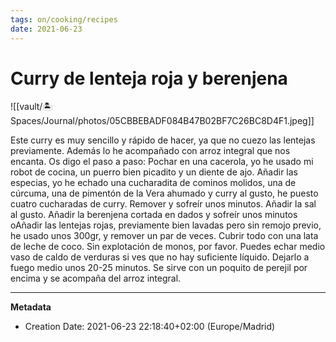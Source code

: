 ```yaml
---
tags: on/cooking/recipes
date: 2021-06-23
---
```

# Curry de lenteja roja y berenjena

![[vault/🏝 Spaces/Journal/photos/05CBBEBADF084B47B02BF7C26BC8D4F1.jpeg]]

Este curry es muy sencillo y rápido de hacer, ya que
no cuezo las lentejas previamente. Además lo he
acompañado con arroz integral que nos encanta.
Os digo el paso a paso:
Pochar en una cacerola, yo he usado mi robot de
cocina, un puerro bien picadito y un diente de ajo.
Añadir las especias, yo he echado una
cucharadita de cominos molidos, una de cúrcuma,
una de pimentón de la Vera ahumado y curry al
gusto, he puesto cuatro cucharadas de curry.
Remover y sofreír unos minutos. Añadir la sal al
gusto.
Añadir la berenjena cortada en dados y
sofreír unos minutos
oAñadir las lentejas rojas, previamente bien lavadas
pero sin remojo previo, he usado unos 300gr, y
remover un par de veces.
Cubrir todo con una lata de leche de coco. Sin explotación de monos, por favor. Puedes echar medio vaso de caldo de verduras si ves que no hay
suficiente líquido. Dejarlo a fuego medio unos 20-25 minutos.
Se sirve con un poquito de perejil por encima y se acompaña del arroz integral.

---
**Metadata**
- Creation Date: 2021-06-23 22:18:40+02:00 (Europe/Madrid)
